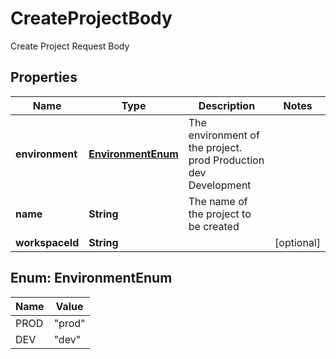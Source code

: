 

# CreateProjectBody

Create Project Request Body

## Properties

| Name | Type | Description | Notes |
|------------ | ------------- | ------------- | -------------|
|**environment** | [**EnvironmentEnum**](#EnvironmentEnum) | The environment of the project. prod Production dev Development |  |
|**name** | **String** | The name of the project to be created |  |
|**workspaceId** | **String** |  |  [optional] |



## Enum: EnvironmentEnum

| Name | Value |
|---- | -----|
| PROD | &quot;prod&quot; |
| DEV | &quot;dev&quot; |



